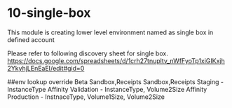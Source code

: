 # 10-single-box

This module is creating lower level environment named as single box in defined account

Please refer to following discovery sheet for single box.
https://docs.google.com/spreadsheets/d/1crh27tnupltv_nWfFyoTp1xiGIKxjh2YkyhjLEnEaEI/edit#gid=0

##env lookup override
Beta Sandbox,Receipts Sandbox,Receipts Staging - InstanceType
Affinity Validation - InstanceType, Volume2Size
Affinity Production - InstnaceType, Volume1Size, Volume2Size

